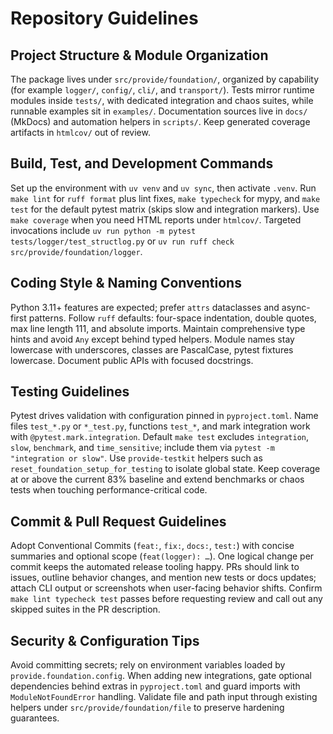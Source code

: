 # Repository Guidelines

## Project Structure & Module Organization
The package lives under `src/provide/foundation/`, organized by capability (for example `logger/`, `config/`, `cli/`, and `transport/`). Tests mirror runtime modules inside `tests/`, with dedicated integration and chaos suites, while runnable examples sit in `examples/`. Documentation sources live in `docs/` (MkDocs) and automation helpers in `scripts/`. Keep generated coverage artifacts in `htmlcov/` out of review.

## Build, Test, and Development Commands
Set up the environment with `uv venv` and `uv sync`, then activate `.venv`. Run `make lint` for `ruff format` plus lint fixes, `make typecheck` for mypy, and `make test` for the default pytest matrix (skips slow and integration markers). Use `make coverage` when you need HTML reports under `htmlcov/`. Targeted invocations include `uv run python -m pytest tests/logger/test_structlog.py` or `uv run ruff check src/provide/foundation/logger`.

## Coding Style & Naming Conventions
Python 3.11+ features are expected; prefer `attrs` dataclasses and async-first patterns. Follow `ruff` defaults: four-space indentation, double quotes, max line length 111, and absolute imports. Maintain comprehensive type hints and avoid `Any` except behind typed helpers. Module names stay lowercase with underscores, classes are PascalCase, pytest fixtures lowercase. Document public APIs with focused docstrings.

## Testing Guidelines
Pytest drives validation with configuration pinned in `pyproject.toml`. Name files `test_*.py` or `*_test.py`, functions `test_*`, and mark integration work with `@pytest.mark.integration`. Default `make test` excludes `integration`, `slow`, `benchmark`, and `time_sensitive`; include them via `pytest -m "integration or slow"`. Use `provide-testkit` helpers such as `reset_foundation_setup_for_testing` to isolate global state. Keep coverage at or above the current 83% baseline and extend benchmarks or chaos tests when touching performance-critical code.

## Commit & Pull Request Guidelines
Adopt Conventional Commits (`feat:`, `fix:`, `docs:`, `test:`) with concise summaries and optional scope (`feat(logger): …`). One logical change per commit keeps the automated release tooling happy. PRs should link to issues, outline behavior changes, and mention new tests or docs updates; attach CLI output or screenshots when user-facing behavior shifts. Confirm `make lint typecheck test` passes before requesting review and call out any skipped suites in the PR description.

## Security & Configuration Tips
Avoid committing secrets; rely on environment variables loaded by `provide.foundation.config`. When adding new integrations, gate optional dependencies behind extras in `pyproject.toml` and guard imports with `ModuleNotFoundError` handling. Validate file and path input through existing helpers under `src/provide/foundation/file` to preserve hardening guarantees.
